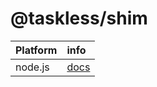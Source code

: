 # @taskless/shim

| Platform | info                                                                    |
| :------- | :---------------------------------------------------------------------- |
| node.js  | [docs]("https://github.com/taskless/shim/blob/main/src/node/README.md") |
